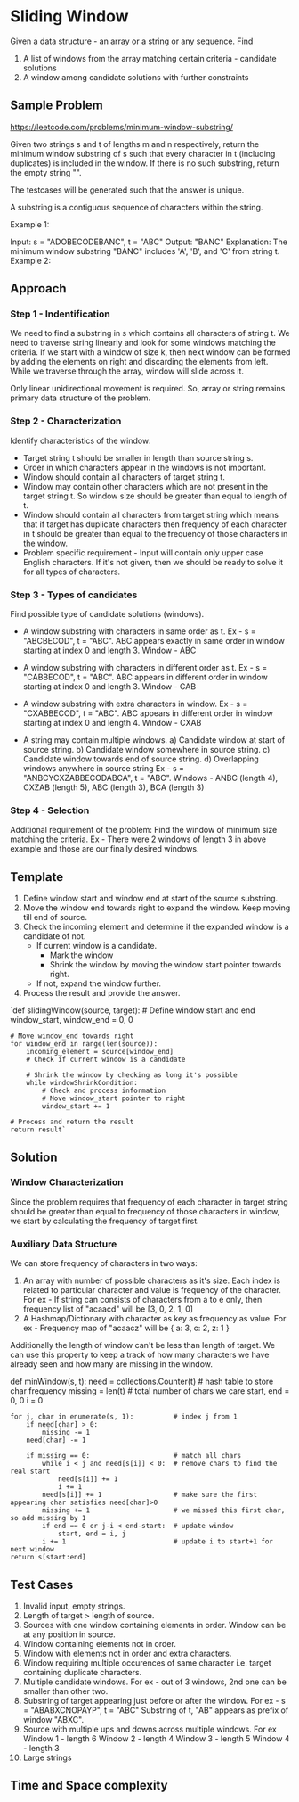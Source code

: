 # Sliding Window
Given a data structure - an array or a string or any sequence.
Find
1. A list of windows from the array matching certain criteria - candidate solutions
2. A window among candidate solutions with further constraints

## Sample Problem
https://leetcode.com/problems/minimum-window-substring/

Given two strings s and t of lengths m and n respectively, return the minimum window substring of s such that every character in t (including duplicates) is included in the window. If there is no such substring, return the empty string "".

The testcases will be generated such that the answer is unique.

A substring is a contiguous sequence of characters within the string.

Example 1:

Input: s = "ADOBECODEBANC", t = "ABC"
Output: "BANC"
Explanation: The minimum window substring "BANC" includes 'A', 'B', and 'C' from string t.
Example 2:

## Approach
### Step 1 - Indentification
We need to find a substring in s which contains all characters of string t. We need to traverse string linearly and look for some windows matching the criteria. If we start with a window of size k, then next window can be formed by adding the elements on right and discarding the elements from left. While we traverse through the array, window will slide across it.

Only linear unidirectional movement is required. So, array or string remains primary data structure of the problem.

### Step 2 - Characterization
Identify characteristics of the window:
- Target string t should be smaller in length than source string s.
- Order in which characters appear in the windows is not important.
- Window should contain all characters of target string t.
- Window may contain other characters which are not present in the target string t. So window size should be greater than equal to length of t.
- Window should contain all characters from target string which means that if target has duplicate characters then frequency of each character in t should be greater than equal to the frequency of those characters in the window.
- Problem specific requirement - Input will contain only upper case English characters. If it's not given, then we should be ready to solve it for all types of characters.

### Step 3 - Types of candidates
Find possible type of candidate solutions (windows).
- A window substring with characters in same order as t.
    Ex - s = "ABCBECOD", t = "ABC".
    ABC appears exactly in same order in window starting at index 0 and length 3.
    Window - ABC

- A window substring with characters in different order as t.
    Ex - s = "CABBECOD", t = "ABC".
    ABC appears in different order in window starting at index 0 and length 3.
    Window - CAB

- A window substring with extra characters in window.
    Ex - s = "CXABBECOD", t = "ABC".
    ABC appears in different order in window starting at index 0 and length 4.
    Window - CXAB

- A string may contain multiple windows.
    a) Candidate window at start of source string.
    b) Candidate window somewhere in source string.
    c) Candidate window towards end of source string.
    d) Overlapping windows anywhere in source string
    Ex - s = "ANBCYCXZABBECODABCA", t = "ABC".
    Windows - ANBC (length 4), CXZAB (length 5), ABC (length 3), BCA (length 3)

### Step 4 - Selection
Additional requirement of the problem:
Find the window of minimum size matching the criteria.
Ex - There were 2 windows of length 3 in above example and those are our finally desired windows.

## Template
1. Define window start and window end at start of the source substring.
2. Move the window end towards right to expand the window. Keep moving till end of source.
3. Check the incoming element and determine if the expanded window is a candidate of not.
    - If current window is a candidate.
        - Mark the window
        - Shrink the window by moving the window start pointer towards right.
    - If not, expand the window further.
4. Process the result and provide the answer.


`def slidingWindow(source, target):
    # Define window start and end
    window_start, window_end = 0, 0

    # Move window_end towards right
    for window_end in range(len(source)):
        incoming_element = source[window_end]
        # Check if current window is a candidate

        # Shrink the window by checking as long it's possible
        while windowShrinkCondition:
            # Check and process information
            # Move window_start pointer to right
            window_start += 1
    
    # Process and return the result
    return result`


## Solution
### Window Characterization
Since the problem requires that frequency of each character in target string should be greater than equal to frequency of those characters in window, we start by calculating the frequency of target first.

### Auxiliary Data Structure
We can store frequency of characters in two ways:
1. An array with number of possible characters as it's size. Each index is related to particular character and value is frequency of the character.
For ex - If string can consists of characters from a to e only, then frequency list of "acaacd" will be
[3, 0, 2, 1, 0]
2. A Hashmap/Dictionary with character as key as frequency as value.
For ex - Frequency map of "acaacz" will be {
    a: 3,
    c: 2,
    z: 1
}

Additionally the length of window can't be less than length of target. We can use this property to keep a track of how many characters we have already seen and how many are missing in the window.

def minWindow(s, t):
    need = collections.Counter(t)            # hash table to store char frequency
    missing = len(t)                         # total number of chars we care
    start, end = 0, 0
    i = 0

    for j, char in enumerate(s, 1):          # index j from 1
        if need[char] > 0:
            missing -= 1
        need[char] -= 1
        
        if missing == 0:                     # match all chars
            while i < j and need[s[i]] < 0:  # remove chars to find the real start
                need[s[i]] += 1
                i += 1
            need[s[i]] += 1                  # make sure the first appearing char satisfies need[char]>0
            missing += 1                     # we missed this first char, so add missing by 1
            if end == 0 or j-i < end-start:  # update window
                start, end = i, j
            i += 1                           # update i to start+1 for next window
    return s[start:end]

## Test Cases
1. Invalid input, empty strings.
2. Length of target > length of source.
3. Sources with one window containing elements in order. Window can be at any position in source.
4. Window containing elements not in order.
5. Window with elements not in order and extra characters.
6. Window requiring multiple occurences of same character i.e. target containing duplicate characters.
7. Multiple candidate windows. For ex - out of 3 windows, 2nd one can be smaller than other two.
8. Substring of target appearing just before or after the window.
    For ex - s = "ABABXCNOPAYP", t = "ABC"
    Substring of t, "AB" appears as prefix of window "ABXC".
9. Source with multiple ups and downs across multiple windows.
    For ex 
	Window 1 - length 6
	Window 2 - length 4
	Window 3 - length 5
	Window 4 - length 3
10. Large strings

## Time and Space complexity